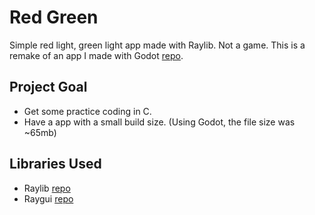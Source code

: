 # Red Green
Simple red light, green light app made with Raylib. Not a game.
This is a remake of an app I made with Godot [repo](https://github.com/sugarvoid/red-light-green-light).

## Project Goal
- Get some practice coding in C.
- Have a app with a small build size. (Using Godot, the file size was ~65mb)

## Libraries Used
- Raylib [repo](https://github.com/raysan5/raylib)
- Raygui [repo](https://github.com/raysan5/raygui)